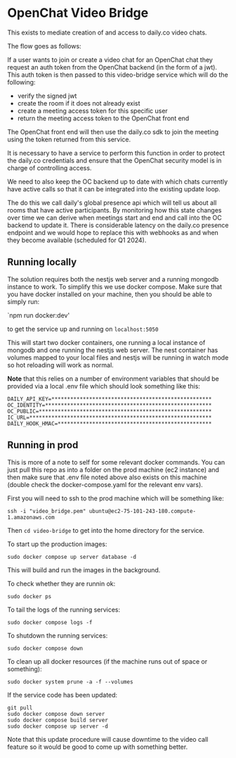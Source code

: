 # OpenChat Video Bridge

This exists to mediate creation of and access to daily.co video chats.

The flow goes as follows:

If a user wants to join or create a video chat for an OpenChat chat they request
an auth token from the OpenChat backend (in the form of a jwt). This auth token
is then passed to this video-bridge service which will do the following:

- verify the signed jwt
- create the room if it does not already exist
- create a meeting access token for this specific user
- return the meeting access token to the OpenChat front end

The OpenChat front end will then use the daily.co sdk to join the meeting using the token
returned from this service.

It is necessary to have a service to perform this function in order to protect the daily.co
credentials and ensure that the OpenChat security model is in charge of controlling access.

We need to also keep the OC backend up to date with which chats currently have active calls so that it can be integrated into the existing update loop.

The do this we call daily's global presence api which will tell us about all rooms that have active participants. By monitoring
how this state changes over time we can derive when meetings start and end and call into the OC backend to update it. There is considerable latency on the
daily.co presence endpoint and we would hope to replace this with webhooks as and when they become available (scheduled for Q1 2024).

## Running locally

The solution requires both the nestjs web server and a running mongodb instance to work. To simplify this we use docker compose. Make sure that you have docker installed on your machine, then you should be able to simply run:

`npm run docker:dev'

to get the service up and running on `localhost:5050`

This will start two docker containers, one running a local instance of mongodb and one running the nestjs web server. The nest container has volumes mapped to your local files and nestjs will be running in watch mode so hot reloading will work as normal.

**Note** that this relies on a number of environment variables that should be provided via a local .env file which should look something like this:

```
DAILY_API_KEY=***************************************************
OC_IDENTITY=*****************************************************
OC_PUBLIC=*******************************************************
IC_URL=**********************************************************
DAILY_HOOK_HMAC=*************************************************
```

## Running in prod

This is more of a note to self for some relevant docker commands. You can just pull this repo as into a folder on the prod machine (ec2 instance) and then make sure that .env file noted above also exists on this machine (double check the docker-compose.yaml for the relevant env vars).

First you will need to ssh to the prod machine which will be something like:

`ssh -i "video_bridge.pem" ubuntu@ec2-75-101-243-180.compute-1.amazonaws.com`

Then `cd video-bridge` to get into the home directory for the service.

To start up the production images:

`sudo docker compose up server database -d`

This will build and run the images in the background.

To check whether they are runnin ok:

`sudo docker ps`

To tail the logs of the running services:

`sudo docker compose logs -f`

To shutdown the running services:

`sudo docker compose down`

To clean up all docker resources (if the machine runs out of space or something):

`sudo docker system prune -a -f --volumes`

If the service code has been updated:

```
git pull
sudo docker compose down server
sudo docker compose build server
sudo docker compose up server -d
```

Note that this update procedure will cause downtime to the video call feature so it would be good to come up with something better.
